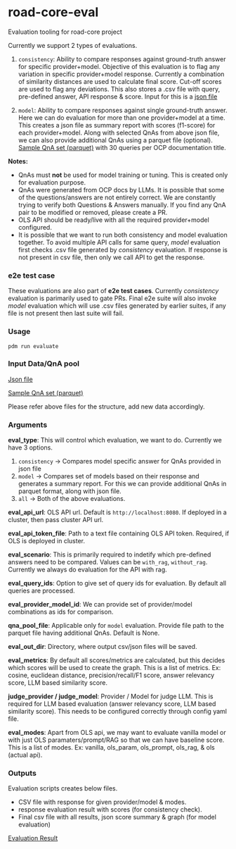 # road-core-eval
Evaluation tooling for road-core project

Currently we support 2 types of evaluations.

1. `consistency`: Ability to compare responses against ground-truth answer for specific provider+model. Objective of this evaluation is to flag any variation in specific provider+model response. Currently a combination of similarity distances are used to calculate final score. Cut-off scores are used to flag any deviations. This also stores a .csv file with query, pre-defined answer, API response & score. Input for this is a [json file](eval_data/question_answer_pair.json)

2. `model`: Ability to compare responses against single ground-truth answer. Here we can do evaluation for more than one provider+model at a time. This creates a json file as summary report with scores (f1-score) for each provider+model. Along with selected QnAs from above json file, we can also provide additional QnAs using a parquet file (optional). [Sample QnA set (parquet)](eval_data/interview_qna_30_per_title.parquet) with 30 queries per OCP documentation title.

**Notes:**
- QnAs must **not** be used for model training or tuning. This is created only for evaluation purpose.
- QnAs were generated from OCP docs by LLMs. It is possible that some of the questions/answers are not entirely correct. We are constantly trying to verify both Questions & Answers manually. If you find any QnA pair to be modified or removed, please create a PR.
- OLS API should be ready/live with all the required provider+model configured.
- It is possible that we want to run both consistency and model evaluation together. To avoid multiple API calls for same query, *model* evaluation first checks .csv file generated by *consistency* evaluation. If response is not present in csv file, then only we call API to get the response.

### e2e test case

These evaluations are also part of **e2e test cases**. Currently *consistency* evaluation is parimarily used to gate PRs. Final e2e suite will also invoke *model* evaluation which will use .csv files generated by earlier suites, if any file is not present then last suite will fail.

### Usage
```
pdm run evaluate
```

### Input Data/QnA pool
[Json file](eval_data/question_answer_pair.json)

[Sample QnA set (parquet)](eval_data/interview_qna_30_per_title.parquet)

Please refer above files for the structure, add new data accordingly.

### Arguments
**eval_type**: This will control which evaluation, we want to do. Currently we have 3 options.
1. `consistency` -> Compares model specific answer for QnAs provided in json file
2. `model` -> Compares set of models based on their response and generates a summary report. For this we can provide additional QnAs in parquet format, along with json file.
3. `all` -> Both of the above evaluations.

**eval_api_url**: OLS API url. Default is `http://localhost:8080`. If deployed in a cluster, then pass cluster API url.

**eval_api_token_file**: Path to a text file containing OLS API token. Required, if OLS is deployed in cluster.

**eval_scenario**: This is primarily required to indetify which pre-defined answers need to be compared. Values can be `with_rag`, `without_rag`. Currently we always do evaluation for the API with rag.

**eval_query_ids**: Option to give set of query ids for evaluation. By default all queries are processed.

**eval_provider_model_id**: We can provide set of provider/model combinations as ids for comparison.

**qna_pool_file**: Applicable only for `model` evaluation. Provide file path to the parquet file having additional QnAs. Default is None.

**eval_out_dir**: Directory, where output csv/json files will be saved.

**eval_metrics**: By default all scores/metrics are calculated, but this decides which scores will be used to create the graph.
This is a list of metrics. Ex: cosine, euclidean distance, precision/recall/F1 score, answer relevancy score, LLM based similarity score.

**judge_provider / judge_model**: Provider / Model for judge LLM. This is required for LLM based evaluation (answer relevancy score, LLM based similarity score). This needs to be configured correctly through config yaml file. 

**eval_modes**: Apart from OLS api, we may want to evaluate vanilla model or with just OLS paramaters/prompt/RAG so that we can have baseline score. This is a list of modes. Ex: vanilla, ols_param, ols_prompt, ols_rag, & ols (actual api).

### Outputs
Evaluation scripts creates below files.
- CSV file with response for given provider/model & modes.
- response evaluation result with scores (for consistency check).
- Final csv file with all results, json score summary & graph (for model evaluation)

[Evaluation Result](eval_data/result/README.md)
